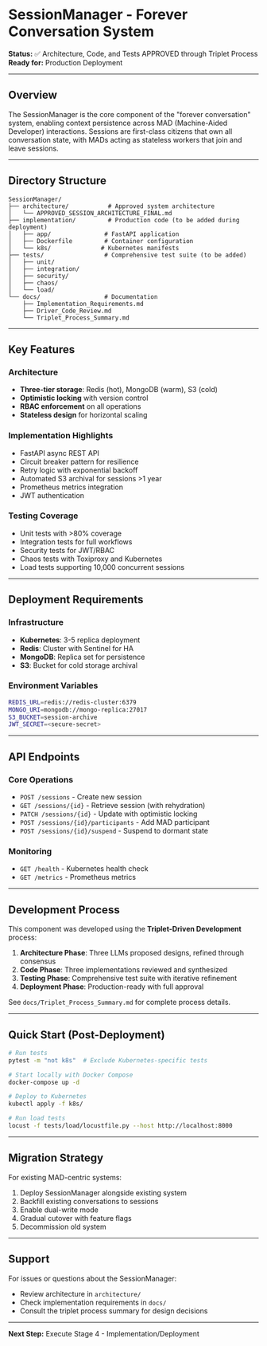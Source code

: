 # SessionManager - Forever Conversation System

**Status:** ✅ Architecture, Code, and Tests APPROVED through Triplet Process
**Ready for:** Production Deployment

---

## Overview

The SessionManager is the core component of the "forever conversation" system, enabling context persistence across MAD (Machine-Aided Developer) interactions. Sessions are first-class citizens that own all conversation state, with MADs acting as stateless workers that join and leave sessions.

---

## Directory Structure

```
SessionManager/
├── architecture/           # Approved system architecture
│   └── APPROVED_SESSION_ARCHITECTURE_FINAL.md
├── implementation/         # Production code (to be added during deployment)
│   ├── app/               # FastAPI application
│   ├── Dockerfile         # Container configuration
│   └── k8s/              # Kubernetes manifests
├── tests/                 # Comprehensive test suite (to be added)
│   ├── unit/
│   ├── integration/
│   ├── security/
│   ├── chaos/
│   └── load/
└── docs/                  # Documentation
    ├── Implementation_Requirements.md
    ├── Driver_Code_Review.md
    └── Triplet_Process_Summary.md
```

---

## Key Features

### Architecture
- **Three-tier storage**: Redis (hot), MongoDB (warm), S3 (cold)
- **Optimistic locking** with version control
- **RBAC enforcement** on all operations
- **Stateless design** for horizontal scaling

### Implementation Highlights
- FastAPI async REST API
- Circuit breaker pattern for resilience
- Retry logic with exponential backoff
- Automated S3 archival for sessions >1 year
- Prometheus metrics integration
- JWT authentication

### Testing Coverage
- Unit tests with >80% coverage
- Integration tests for full workflows
- Security tests for JWT/RBAC
- Chaos tests with Toxiproxy and Kubernetes
- Load tests supporting 10,000 concurrent sessions

---

## Deployment Requirements

### Infrastructure
- **Kubernetes**: 3-5 replica deployment
- **Redis**: Cluster with Sentinel for HA
- **MongoDB**: Replica set for persistence
- **S3**: Bucket for cold storage archival

### Environment Variables
```bash
REDIS_URL=redis://redis-cluster:6379
MONGO_URI=mongodb://mongo-replica:27017
S3_BUCKET=session-archive
JWT_SECRET=<secure-secret>
```

---

## API Endpoints

### Core Operations
- `POST /sessions` - Create new session
- `GET /sessions/{id}` - Retrieve session (with rehydration)
- `PATCH /sessions/{id}` - Update with optimistic locking
- `POST /sessions/{id}/participants` - Add MAD participant
- `POST /sessions/{id}/suspend` - Suspend to dormant state

### Monitoring
- `GET /health` - Kubernetes health check
- `GET /metrics` - Prometheus metrics

---

## Development Process

This component was developed using the **Triplet-Driven Development** process:

1. **Architecture Phase**: Three LLMs proposed designs, refined through consensus
2. **Code Phase**: Three implementations reviewed and synthesized
3. **Testing Phase**: Comprehensive test suite with iterative refinement
4. **Deployment Phase**: Production-ready with full approval

See `docs/Triplet_Process_Summary.md` for complete process details.

---

## Quick Start (Post-Deployment)

```bash
# Run tests
pytest -m "not k8s"  # Exclude Kubernetes-specific tests

# Start locally with Docker Compose
docker-compose up -d

# Deploy to Kubernetes
kubectl apply -f k8s/

# Run load tests
locust -f tests/load/locustfile.py --host http://localhost:8000
```

---

## Migration Strategy

For existing MAD-centric systems:
1. Deploy SessionManager alongside existing system
2. Backfill existing conversations to sessions
3. Enable dual-write mode
4. Gradual cutover with feature flags
5. Decommission old system

---

## Support

For issues or questions about the SessionManager:
- Review architecture in `architecture/`
- Check implementation requirements in `docs/`
- Consult the triplet process summary for design decisions

---

**Next Step:** Execute Stage 4 - Implementation/Deployment